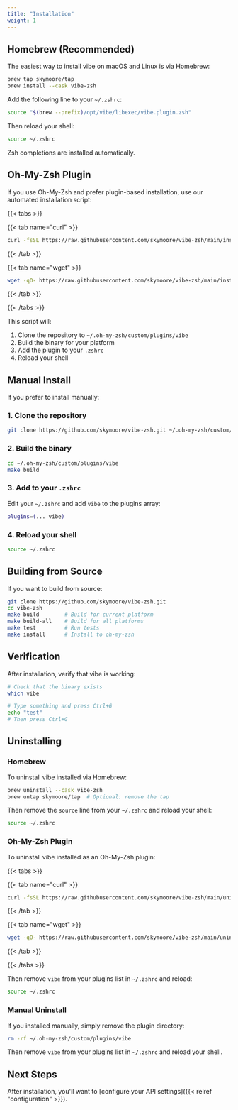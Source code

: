```yaml
---
title: "Installation"
weight: 1
---
```


## Homebrew (Recommended)

The easiest way to install vibe on macOS and Linux is via Homebrew:

```bash
brew tap skymoore/tap
brew install --cask vibe-zsh
```

Add the following line to your `~/.zshrc`:

```bash
source "$(brew --prefix)/opt/vibe/libexec/vibe.plugin.zsh"
```

Then reload your shell:

```bash
source ~/.zshrc
```

Zsh completions are installed automatically.

## Oh-My-Zsh Plugin

If you use Oh-My-Zsh and prefer plugin-based installation, use our automated installation script:

{{< tabs >}}

{{< tab name="curl" >}}
```bash
curl -fsSL https://raw.githubusercontent.com/skymoore/vibe-zsh/main/install.sh | bash
```
{{< /tab >}}

{{< tab name="wget" >}}
```bash
wget -qO- https://raw.githubusercontent.com/skymoore/vibe-zsh/main/install.sh | bash
```
{{< /tab >}}

{{< /tabs >}}

This script will:
1. Clone the repository to `~/.oh-my-zsh/custom/plugins/vibe`
2. Build the binary for your platform
3. Add the plugin to your `.zshrc`
4. Reload your shell

## Manual Install

If you prefer to install manually:

### 1. Clone the repository

```bash
git clone https://github.com/skymoore/vibe-zsh.git ~/.oh-my-zsh/custom/plugins/vibe
```

### 2. Build the binary

```bash
cd ~/.oh-my-zsh/custom/plugins/vibe
make build
```

### 3. Add to your `.zshrc`

Edit your `~/.zshrc` and add `vibe` to the plugins array:

```bash
plugins=(... vibe)
```

### 4. Reload your shell

```bash
source ~/.zshrc
```

## Building from Source

If you want to build from source:

```bash
git clone https://github.com/skymoore/vibe-zsh.git
cd vibe-zsh
make build        # Build for current platform
make build-all    # Build for all platforms
make test         # Run tests
make install      # Install to oh-my-zsh
```

## Verification

After installation, verify that vibe is working:

```bash
# Check that the binary exists
which vibe

# Type something and press Ctrl+G
echo "test"
# Then press Ctrl+G
```

## Uninstalling

### Homebrew

To uninstall vibe installed via Homebrew:

```bash
brew uninstall --cask vibe-zsh
brew untap skymoore/tap  # Optional: remove the tap
```

Then remove the `source` line from your `~/.zshrc` and reload your shell:

```bash
source ~/.zshrc
```

### Oh-My-Zsh Plugin

To uninstall vibe installed as an Oh-My-Zsh plugin:

{{< tabs >}}

{{< tab name="curl" >}}
```bash
curl -fsSL https://raw.githubusercontent.com/skymoore/vibe-zsh/main/uninstall.sh | bash
```
{{< /tab >}}

{{< tab name="wget" >}}
```bash
wget -qO- https://raw.githubusercontent.com/skymoore/vibe-zsh/main/uninstall.sh | bash
```
{{< /tab >}}

{{< /tabs >}}

Then remove `vibe` from your plugins list in `~/.zshrc` and reload:

```bash
source ~/.zshrc
```

### Manual Uninstall

If you installed manually, simply remove the plugin directory:

```bash
rm -rf ~/.oh-my-zsh/custom/plugins/vibe
```

Then remove `vibe` from your plugins list in `~/.zshrc` and reload your shell.

## Next Steps

After installation, you'll want to [configure your API settings]({{< relref "configuration" >}}).
